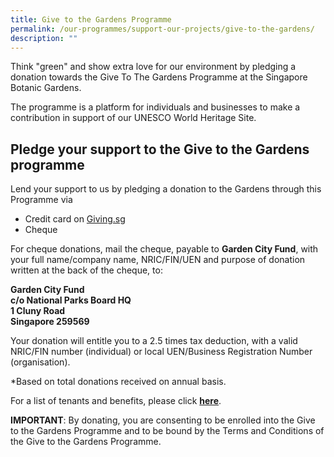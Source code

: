 ```yaml
---
title: Give to the Gardens Programme
permalink: /our-programmes/support-our-projects/give-to-the-gardens/
description: ""
---
```






Think "green" and show extra love for our environment by pledging a donation towards the Give To The Gardens Programme at the Singapore Botanic Gardens.

The programme is a platform for individuals and businesses to make a contribution in support of our UNESCO World Heritage Site.

Pledge your support to the Give to the Gardens programme
--------------------------------------------------------

Lend your support to us by pledging a donation to the Gardens through this Programme via

*   Credit card on [Giving.sg](https://www.giving.sg/garden-city-fund/give-to-the-gardens-programme)
*   [](https://www.giving.sg/garden-city-fund/givetothegardensprogramme)Cheque

For cheque donations, mail the cheque, payable to **Garden City Fund**, with your full name/company name, NRIC/FIN/UEN and purpose of donation written at the back of the cheque, to:

**Garden City Fund  
c/o National Parks Board HQ  
1 Cluny Road  
Singapore 259569**

Your donation will entitle you to a 2.5 times tax deduction, with a valid NRIC/FIN number (individual) or local UEN/Business Registration Number (organisation).

*Based on total donations received on annual basis.

For a list of tenants and benefits, please click [**here**](https://www.gardencityfund.gov.sg/-/media/gcf/documents/list-of-tenants-and-benefits.ashx).

**IMPORTANT**: By donating, you are consenting to be enrolled into the Give to the Gardens Programme and to be bound by the Terms and Conditions of the Give to the Gardens Programme.